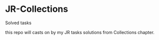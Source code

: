 # JR-Collections
Solved tasks 

this repo will casts on by my JR tasks solutions from Collections chapter. 
